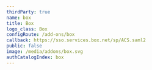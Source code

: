 ```yaml
---
thirdParty: true
name: box
title: Box
logo_class: Box
configRoute: /add-ons/box
callback: https://sso.services.box.net/sp/ACS.saml2
public: false
image: /media/addons/box.svg
authCatalogIndex: box
---
```

